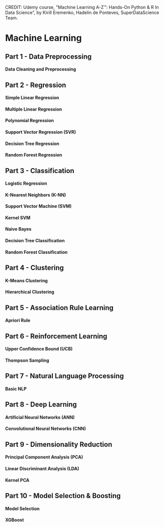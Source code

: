 CREDIT: Udemy course, "Machine Learning A-Z™: Hands-On Python & R In Data Science", by Kirill Eremenko, Hadelin de Ponteves, SuperDataScience Team.

# Machine Learning
## Part 1 - Data Preprocessing
#### Data Cleaning and Preprocessing
## Part 2 - Regression
#### Simple Linear Regression
#### Multiple Linear Regression
#### Polynomial Regression
#### Support Vector Regression (SVR)
#### Decision Tree Regression
#### Random Forest Regression
## Part 3 - Classification
#### Logistic Regression
#### K-Nearest Neighbors (K-NN)
#### Support Vector Machine (SVM)
#### Kernel SVM
#### Naive Bayes
#### Decision Tree Classification
#### Random Forest Classification
## Part 4 - Clustering
#### K-Means Clustering
#### Hierarchical Clustering
## Part 5 - Association Rule Learning
#### Apriori Rule
## Part 6 - Reinforcement Learning
#### Upper Confidence Bound (UCB)
#### Thompson Sampling
## Part 7 - Natural Language Processing
#### Basic NLP
## Part 8 - Deep Learning
#### Artificial Neural Networks (ANN)
#### Convolutional Neural Networks (CNN)
## Part 9 - Dimensionality Reduction
#### Principal Component Analysis (PCA)
#### Linear Discriminant Analysis (LDA)
#### Kernel PCA
## Part 10 - Model Selection & Boosting
#### Model Selection
#### XGBoost
